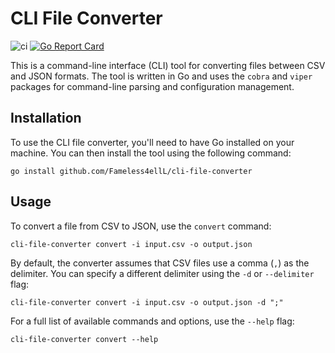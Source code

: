 # CLI File Converter
![ci](https://github.com/Fameless4ellL/cli-file-converter/actions/workflows/ci.yaml/badge.svg)
[![Go Report Card](https://goreportcard.com/badge/github.com/Fameless4ellL/cli-file-converter)](https://goreportcard.com/report/github.com/Fameless4ellL/cli-file-converter)

This is a command-line interface (CLI) tool for converting files between CSV and JSON formats. The tool is written in Go and uses the `cobra` and `viper` packages for command-line parsing and configuration management.

## Installation

To use the CLI file converter, you'll need to have Go installed on your machine. You can then install the tool using the following command:

`go install github.com/Fameless4ellL/cli-file-converter`


## Usage

To convert a file from CSV to JSON, use the `convert` command:

`cli-file-converter convert -i input.csv -o output.json`


By default, the converter assumes that CSV files use a comma (`,`) as the delimiter. You can specify a different delimiter using the `-d` or `--delimiter` flag:

`cli-file-converter convert -i input.csv -o output.json -d ";"`


For a full list of available commands and options, use the `--help` flag:

`cli-file-converter convert --help`



